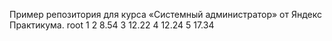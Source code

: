 Пример репозитория для курса «Системный администратор» от Яндекс Практикума.
root
1
2 8.54
3 12.22
4 12.24
5 17.34
